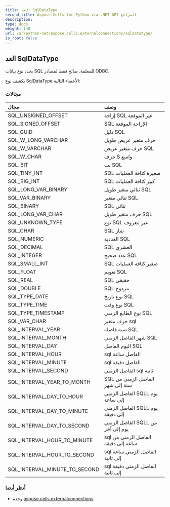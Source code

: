 ```yaml
---
title: العد SqlDataType
second_title: Aspose.Cells for Python via .NET API المراجع
description:
type: docs
weight: 140
url: /ar/python-net/aspose.cells.externalconnections/sqldatatype/
is_root: false
---
```

##  العد SqlDataType
يحدد نوع بيانات SQL للمعلمة. صالح فقط لمصادر ODBC.



يكشف نوع SqlDataType الأعضاء التالية:

###  مجالات
| مجال| وصف|
| :- | :- |
| SQL_UNSIGNED_OFFSET | إزاحة SQL غير الموقعة|
| SQL_SIGNED_OFFSET | SQL الإزاحة الموقعة|
| SQL_GUID | دليل SQL|
| SQL_W_LONG_VARCHAR | حرف متغير عريض طويل|
| SQL_W_VARCHAR | حرف متغير عريض SQL|
| SQL_W_CHAR | حرف S واسع|
| SQL_BIT | بت SQL|
| SQL_TINY_INT | SQL صغيرة كثافة العمليات|
| SQL_BIG_INT | SQL كبير كثافة العمليات|
| SQL_LONG_VAR_BINARY |ثنائي متغير طويل SQL|
| SQL_VAR_BINARY | ثنائي متغير SQL|
| SQL_BINARY | SQL ثنائي|
| SQL_LONG_VAR_CHAR | حرف متغير طويل SQL|
| SQL_UNKNOWN_TYPE | نوع SQL غير معروف|
| SQL_CHAR | SQL شار|
| SQL_NUMERIC | العددية SQL|
| SQL_DECIMAL | SQL العشري|
| SQL_INTEGER | عدد صحيح SQL|
| SQL_SMALL_INT | SQL صغير كثافة العمليات|
| SQL_FLOAT | تعويم SQL|
| SQL_REAL | SQL حقيقي|
| SQL_DOUBLE | SQL مزدوج|
| SQL_TYPE_DATE | نوع تاريخ SQL|
| SQL_TYPE_TIME | نوع وقت SQL|
| SQL_TYPE_TIMESTAMP | نوع الطابع الزمني SQL|
| SQL_VAR_CHAR | حرف متغير sql|
| SQL_INTERVAL_YEAR | سنة فاصلة SQL|
| SQL_INTERVAL_MONTH | شهر الفاصل الزمني SQL|
| SQL_INTERVAL_DAY | اليوم الفاصل SQL|
| SQL_INTERVAL_HOUR | sql الفاصل ساعة|
| SQL_INTERVAL_MINUTE | sql الفاصل دقيقة|
| SQL_INTERVAL_SECOND | الفاصل الزمني sql ثانية|
| SQL_INTERVAL_YEAR_TO_MONTH | SQL الفاصل الزمني من سنة إلى شهر|
| SQL_INTERVAL_DAY_TO_HOUR | الفاصل الزمني SQLL يوم إلى ساعة|
| SQL_INTERVAL_DAY_TO_MINUTE | الفاصل الزمني SQLL يوم إلى دقيقة|
| SQL_INTERVAL_DAY_TO_SECOND | الفاصل الزمني SQLL من يوم إلى آخر|
| SQL_INTERVAL_HOUR_TO_MINUTE | sql الفاصل الزمني من ساعة إلى دقيقة|
| SQL_INTERVAL_HOUR_TO_SECOND | sql الفاصل الزمني ساعة إلى ثانية|
| SQL_INTERVAL_MINUTE_TO_SECOND | sql الفاصل الزمني دقيقة إلى ثانية|



###  أنظر أيضا
* وحدة [aspose.cells.externalconnections](..)
